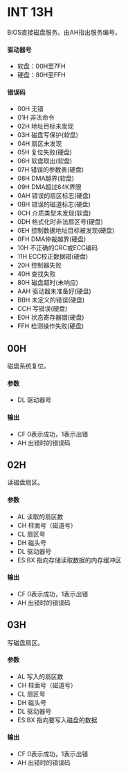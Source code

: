# INT 13H

BIOS直接磁盘服务。由AH指出服务编号。

#### 驱动器号
- 软盘：00H至7FH
- 硬盘：80H至FFH

#### 错误码
- 00H	无错
- 01H	非法命令
- 02H	地址目标未发现
- 03H	磁盘写保护(软盘)
- 04H	扇区未发现
- 05H	复位失败(硬盘)
- 06H	软盘取出(软盘)
- 07H	错误的参数表(硬盘)
- 08H	DMA越界(软盘)
- 09H	DMA超过64K界限
- 0AH	错误的扇区标志(硬盘)
- 0BH	错误的磁道标志(硬盘)
- 0CH	介质类型未发现(软盘)
- 0DH	格式化时非法扇区号(硬盘)
- 0EH	控制数据地址目标被发现(硬盘)
- 0FH	DMA仲裁越界(硬盘)
- 10H	不正确的CRC或ECC编码
- 11H	ECC校正数据错(硬盘)
- 20H	控制器失败
- 40H	查找失败
- 80H	磁盘超时(未响应)
- AAH	驱动器未准备好(硬盘)
- BBH	未定义的错误(硬盘)
- CCH	写错误(硬盘)
- E0H	状态寄存器错(硬盘)
- FFH	检测操作失败(硬盘)

## 00H
磁盘系统复位。

#### 参数
- DL 驱动器号

#### 输出
- CF 0表示成功，1表示出错
- AH 出错时的错误码

## 02H

读磁盘扇区。

#### 参数
- AL 读取的扇区数
- CH 柱面号（磁道号）
- CL 扇区号
- DH 磁头号
- DL 驱动器号
- ES:BX 指向存储读取数据的内存缓冲区

#### 输出
- CF 0表示成功，1表示出错
- AH 出错时的错误码

## 03H
写磁盘扇区。

#### 参数
- AL 写入的扇区数
- CH 柱面号（磁道号）
- CL 扇区号
- DH 磁头号
- DL 驱动器号
- ES:BX 指向要写入磁盘的数据

#### 输出
- CF 0表示成功，1表示出错
- AH 出错时的错误码